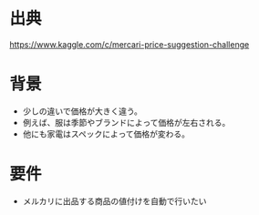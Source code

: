 # 出典
https://www.kaggle.com/c/mercari-price-suggestion-challenge

# 背景
* 少しの違いで価格が大きく違う。
* 例えば、服は季節やブランドによって価格が左右される。
* 他にも家電はスペックによって価格が変わる。

# 要件
* メルカリに出品する商品の値付けを自動で行いたい
